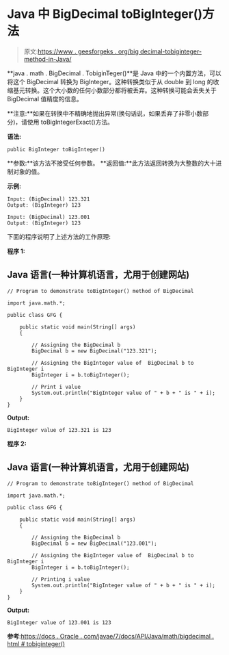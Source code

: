 # Java 中 BigDecimal toBigInteger()方法

> 原文:[https://www . geesforgeks . org/big decimal-tobiginteger-method-in-Java/](https://www.geeksforgeeks.org/bigdecimal-tobiginteger-method-in-java/)

**java . math . BigDecimal . TobiginTeger()**是 Java 中的一个内置方法，可以将这个 BigDecimal 转换为 BigInteger。这种转换类似于从 double 到 long 的收缩基元转换。这个大小数的任何小数部分都将被丢弃。这种转换可能会丢失关于 BigDecimal 值精度的信息。

**注意:**如果在转换中不精确地抛出异常(换句话说，如果丢弃了非零小数部分)，请使用 toBigIntegerExact()方法。

**语法:**

```
public BigInteger toBigInteger()
```

**参数:**该方法不接受任何参数。
**返回值:**此方法返回转换为大整数的大十进制对象的值。

**示例:**

```
Input: (BigDecimal) 123.321
Output: (BigInteger) 123

Input: (BigDecimal) 123.001
Output: (BigInteger) 123
```

下面的程序说明了上述方法的工作原理:

**程序 1:**

## Java 语言(一种计算机语言，尤用于创建网站)

```
// Program to demonstrate toBigInteger() method of BigDecimal

import java.math.*;

public class GFG {

    public static void main(String[] args)
    {

        // Assigning the BigDecimal b
        BigDecimal b = new BigDecimal("123.321");

        // Assigning the BigInteger value of  BigDecimal b to  BigInteger i
        BigInteger i = b.toBigInteger();

        // Print i value
        System.out.println("BigInteger value of " + b + " is " + i);
    }
}
```

**Output:** 

```
BigInteger value of 123.321 is 123
```

**程序 2:**

## Java 语言(一种计算机语言，尤用于创建网站)

```
// Program to demonstrate toBigInteger() method of BigDecimal

import java.math.*;

public class GFG {

    public static void main(String[] args)
    {

        // Assigning the BigDecimal b
        BigDecimal b = new BigDecimal("123.001");

        // Assigning the BigInteger value of  BigDecimal b to  BigInteger i
        BigInteger i = b.toBigInteger();

        // Printing i value
        System.out.println("BigInteger value of " + b + " is " + i);
    }
}
```

**Output:** 

```
BigInteger value of 123.001 is 123
```

**参考**:[https://docs . Oracle . com/javae/7/docs/API/Java/math/bigdecimal . html # tobiginteger()](https://docs.oracle.com/javase/7/docs/api/java/math/BigDecimal.html#toBigInteger())